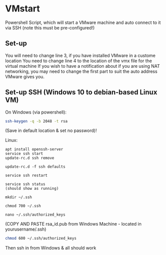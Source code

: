 # VMstart
Powershell Script, which will start a VMware machine and auto connect to it via SSH (note this must be pre-configured!)

Set-up
---
You will need to change line 3, if you have installed VMware in a custome location
You need to change line 4 to the location of the vmx file for the virtual machine
If you wish to have a notification about if you are using NAT networking, you may need to change the first part to suit the auto address VMware gives you.

Set-up SSH (Windows 10 to debian-based Linux VM)
---
On Windows (via powershell):

```sh
ssh-keygen -q -b 2048 -t rsa
```

(Save in default location & set no password)!

Linux:

```
apt install openssh-server
service ssh start
update-rc.d ssh remove

update-rc.d -f ssh defaults

service ssh restart

service ssh status 
(should show as running)

mkdir ~/.ssh

chmod 700 ~/.ssh

nano ~/.ssh/authorized_keys
```

(COPY AND PASTE rsa_id.pub from Windows Machine - located in yourusername/.ssh)

```sh
chmod 600 ~/.ssh/authorized_keys
```

Then ssh in from Windows & all should work
